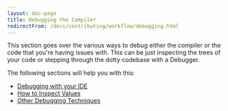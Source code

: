 ```yaml
---
layout: doc-page
title: Debugging the Compiler
redirectFrom: /docs/contributing/workflow/debugging.html
---
```


This section goes over the various ways to debug either the compiler or the code
that you're having issues with. This can be just inspecting the trees of your
code or stepping through the dotty codebase with a Debugger.

The following sections will help you with this:
- [Debugging with your IDE](./ide-debugging.md)
- [How to Inspect Values](./inspection.md)
- [Other Debugging Techniques](./other-debugging.md)
